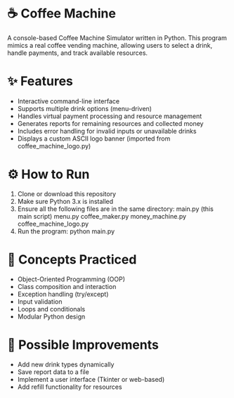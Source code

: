 # ☕ Coffee Machine
A console-based Coffee Machine Simulator written in Python.
This program mimics a real coffee vending machine, allowing users to select a drink, handle payments, and track available resources.

# ✨ Features
  - Interactive command-line interface
  - Supports multiple drink options (menu-driven)
  - Handles virtual payment processing and resource management
  - Generates reports for remaining resources and collected money
  - Includes error handling for invalid inputs or unavailable drinks
  - Displays a custom ASCII logo banner (imported from coffee_machine_logo.py)

# ⚙️ How to Run
  1. Clone or download this repository
  2. Make sure Python 3.x is installed
  3. Ensure all the following files are in the same directory:
    main.py (this main script)
    menu.py
    coffee_maker.py
    money_machine.py
    coffee_machine_logo.py
  4. Run the program:
    python main.py

# 🧠 Concepts Practiced
  - Object-Oriented Programming (OOP)
  - Class composition and interaction
  - Exception handling (try/except)
  - Input validation
  - Loops and conditionals
  - Modular Python design

# 🧰 Possible Improvements
  - Add new drink types dynamically
  - Save report data to a file
  - Implement a user interface (Tkinter or web-based)
  - Add refill functionality for resources
